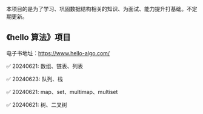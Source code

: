 本项目的是为了学习、巩固数据结构相关的知识、为面试、能力提升打基础。不定期更新。


## 《hello 算法》项目
 
电子书地址：https://www.hello-algo.com/

✅ 20240621: 数组、链表、列表

✅ 20240623: 队列、栈

✅ 20240621: map、set、multimap、multiset

✅ 20240621: 树、二叉树


